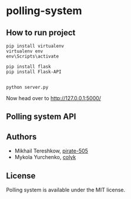 # polling-system

## How to run project


```
pip install virtualenv
virtualenv env
env\Scripts\activate

pip install flask
pip install Flask-API


python server.py
```

Now head over to http://127.0.0.1:5000/

## Polling system API

## Authors

* Mikhail Tereshkow, [pirate-505](https://github.com/pirate-505)
* Mykola Yurchenko, [colyk](https://github.com/colyk)

## License

Polling system is available under the MIT license.


